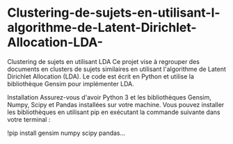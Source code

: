# Clustering-de-sujets-en-utilisant-l-algorithme-de-Latent-Dirichlet-Allocation-LDA-

Clustering de sujets en utilisant LDA
Ce projet vise à regrouper des documents en clusters de sujets similaires en utilisant l'algorithme de Latent Dirichlet Allocation (LDA). Le code est écrit en Python et utilise la bibliothèque Gensim pour implémenter LDA.

Installation
Assurez-vous d'avoir Python 3 et les bibliothèques Gensim, Numpy, Scipy et Pandas installées sur votre machine. Vous pouvez installer les bibliothèques en utilisant 
pip en exécutant la commande suivante dans votre terminal :

!pip install gensim numpy scipy pandas...
